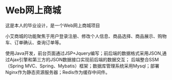 #  Web网上商城
这是本人的毕业设计，是一个Web网上商城项目


小艾商城的功能聚焦于用户登录注册、修改个人信息、商品选择、商品展示、购物车、订单确认、查询订单等。

使用Java开发，前台页面通过JSP+Jquery编写；前后端的数据格式采用JSON,通过Ajax引擎和第三方的JSON数据接口实现前后端的数据交互；
后端整合SSM（Spring MVC、Spring、Mybatis）框架；数据库管理系统采用Mysql；部署Nginx作为静态资源服务器；Redis作为缓存中间件。
